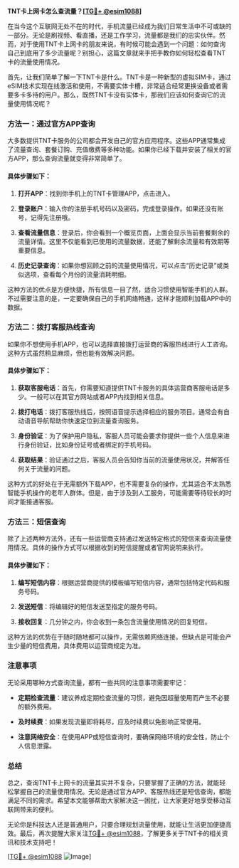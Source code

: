 **TNT卡上网卡怎么查流量？[[TG💪+ @esim1088](https://t.me/s/esim1088)]**

在当今这个互联网无处不在的时代，手机流量已经成为我们日常生活中不可或缺的一部分。无论是刷视频、看直播，还是工作学习，流量都是我们的忠实伙伴。然而，对于使用TNT卡上网卡的朋友来说，有时候可能会遇到一个问题：如何查询自己到底用了多少流量呢？别担心，这篇文章就来手把手教你如何轻松查看TNT卡的流量使用情况。

首先，让我们简单了解一下TNT卡是什么。TNT卡是一种新型的虚拟SIM卡，通过eSIM技术实现在线激活和使用，不需要实体卡槽，非常适合经常更换设备或者需要多卡多待的用户。那么，既然TNT卡没有实体卡，那我们应该如何查询它的流量使用情况呢？

### 方法一：通过官方APP查询

大多数提供TNT卡服务的公司都会开发自己的官方应用程序。这些APP通常集成了流量查询、套餐订购、充值缴费等多种功能。如果你已经下载并安装了相关的官方APP，那么查询流量就变得非常简单了。

#### 具体步骤如下：

1. **打开APP**：找到你手机上的TNT卡管理APP，点击进入。
   
2. **登录账户**：输入你的注册手机号码以及密码，完成登录操作。如果还没有账号，记得先注册哦。

3. **查看流量信息**：登录后，你会看到一个概览页面，上面会显示当前套餐剩余的流量详情。这里不仅能看到已使用的流量数据，还能了解剩余流量和有效期等重要信息。

4. **历史记录查询**：如果你想回顾之前的流量使用情况，可以点击“历史记录”或类似选项，查看每个月份的流量消耗明细。

这种方法的优点是方便快捷，所有信息一目了然，适合习惯使用智能手机的人群。不过需要注意的是，一定要确保自己的手机网络畅通，这样才能顺利加载APP中的数据。

### 方法二：拨打客服热线查询

如果你不想使用手机APP，也可以选择直接拨打运营商的客服热线进行人工咨询。这种方式虽然稍显麻烦，但也能有效解决问题。

#### 具体步骤如下：

1. **获取客服电话**：首先，你需要知道提供TNT卡服务的具体运营商客服电话是多少。一般可以在其官方网站或者APP内找到相关信息。

2. **拨打电话**：拨打客服热线后，按照语音提示选择相应的服务项目。通常会有自动语音导航帮助你快速定位到流量查询服务。

3. **身份验证**：为了保护用户隐私，客服人员可能会要求你提供一些个人信息来进行身份验证，比如身份证号或者绑定的手机号码。

4. **获取结果**：验证通过之后，客服人员会告知你当前的流量使用状况，并解答任何关于流量的问题。

这种方式的好处在于无需额外下载APP，也不需要复杂的操作，尤其适合不太熟悉智能手机操作的老年人群体。但是，由于涉及到人工服务，可能需要等待较长的时间才能接通客服。

### 方法三：短信查询

除了上述两种方法外，还有一些运营商支持通过发送特定格式的短信来查询流量使用情况。具体的操作方式可以根据收到的短信提醒或者官网说明来执行。

#### 具体步骤如下：

1. **编写短信内容**：根据运营商提供的模板编写短信内容，通常包括特定代码和服务号码。

2. **发送短信**：将编辑好的短信发送至指定的服务号码。

3. **接收回复**：几分钟之内，你会收到一条包含流量使用情况的回复短信。

这种方法的优势在于随时随地都可以操作，无需依赖网络连接。但缺点是可能会产生少量的短信费用，具体费用以运营商规定为准。

### 注意事项

无论采用哪种方式查询流量，都有一些共同的注意事项需要牢记：

- **定期检查流量**：建议养成定期检查流量的习惯，避免因超量使用而产生不必要的额外费用。
  
- **及时续费**：如果发现流量即将耗尽，应及时续费以免影响正常使用。

- **注意网络安全**：在使用APP或短信查询时，要确保网络环境的安全性，防止个人信息泄露。

### 总结

总之，查询TNT卡上网卡的流量其实并不复杂，只要掌握了正确的方法，就能轻松掌握自己的流量使用情况。无论是通过官方APP、客服热线还是短信查询，都能满足不同的需求。希望本文能够帮助大家解决这一困扰，让大家更好地享受移动互联网带来的便利。

无论你是科技达人还是普通用户，只要合理规划流量使用，就能让生活更加便捷高效。最后，再次提醒大家关注[TG💪+ @esim1088](https://t.me/s/esim1088)，了解更多关于TNT卡的相关资讯和技术支持吧！

[[TG💪+ @esim1088](https://t.me/s/esim1088) ![Image](https://i.postimg.cc/4NQfJmqS/Snipaste-2025-05-13-00-14-12.png)]